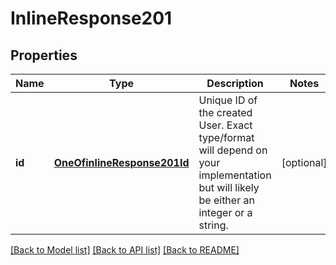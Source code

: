 # InlineResponse201

## Properties
Name | Type | Description | Notes
------------ | ------------- | ------------- | -------------
**id** | [**OneOfinlineResponse201Id**](OneOfinlineResponse201Id.md) | Unique ID of the created User.  Exact type/format will depend on your implementation but will likely be either an integer or a string.  | [optional] 

[[Back to Model list]](../README.md#documentation-for-models) [[Back to API list]](../README.md#documentation-for-api-endpoints) [[Back to README]](../README.md)

